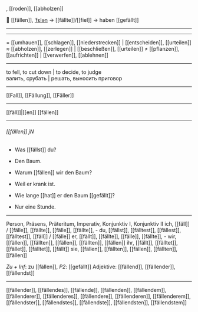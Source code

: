 , [[roden]], [[abholzen]]

🌳 [[fällen]], [ˈfɛlən](https://youglish.com/pronounce/fällen/german) → [[fällte]]/[[fiel]] → haben [[gefällt]]

---

---

= [[umhauen]], [[schlagen]], [[niederstrecken]] | [[entscheiden]], [[urteilen]]
≈ [[abholzen]], [[zerlegen]] | [[beschließen]], [[urteilen]]
≠ [[pflanzen]], [[aufrichten]] | [[verwerfen]], [[ablehnen]]

---

to fell, to cut down | to decide, to judge  
валить, срубать | решать, выносить приговор

---

[[Fall]], [[Fällung]], [[Fäller]]

---

[[fäll]]|[[en]]
[[fällen]]

---

###### [[fällen]] jN

- Was [[fällst]] du?
- Den Baum.

- Warum [[fällen]] wir den Baum?
- Weil er krank ist.

- Wie lange [[hat]] er den Baum [[gefällt]]?
- Nur eine Stunde.

---

Person, Präsens, Präteritum, Imperativ, Konjunktiv I, Konjunktiv II
ich, [[fäll]] / [[fälle]], [[fällte]], [[fälle]], [[fällte]], -
du, [[fällst]], [[fälltest]], [[fällest]], [[fälltest]], [[fäll]] / [[fälle]]
er, [[fällt]], [[fällte]], [[fälle]], [[fällte]], -
wir, [[fällen]], [[fällten]], [[fällen]], [[fällten]], [[fällen]]
ihr, [[fällt]], [[fälltet]], [[fället]], [[fälltet]], [[fällt]]
sie, [[fällen]], [[fällten]], [[fällen]], [[fällten]], [[fällen]]

_Zu + Inf_: zu [[fällen]], _P2_: [[gefällt]]
Adjektive: [[fällend]], [[fällender]], [[fällendst]]

---

[[fällender]], [[fällendes]], [[fällende]], [[fällenden]], [[fällendem]], [[fällenderer]], [[fällenderes]], [[fällendere]], [[fällenderen]], [[fällenderem]], [[fällendster]], [[fällendstes]], [[fällendste]], [[fällendsten]], [[fällendstem]]
